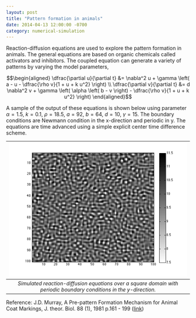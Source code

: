 ```yaml
---
layout: post
title: "Pattern formation in animals"
date: 2014-04-13 12:00:00 -0700
category: numerical-simulation
---
```


Reaction-diffusion equations are used to explore the pattern formation
in animals.  The general equations are based on organic chemicals
called activators and inhibitors.  The coupled equation can generate a
variety of patterns by varying the model parameters,

$$\begin{aligned}
\dfrac{\partial u}{\partial t} &= \nabla^2 u + \gamma \left( a - u - \dfrac{\rho v}{1 + u + k u^2} \right) \\
\dfrac{\partial v}{\partial t} &= d \nabla^2 v + \gamma \left( \alpha \left( b - v \right) - \dfrac{\rho v}{1 + u + k u^2} \right)
\end{aligned}$$

A sample of the output of these equations is shown below using
parameter $\alpha = 1.5$, $k = 0.1$, $\rho = 18.5$, $a = 92$, $b =
64$, $d = 10$, $\gamma = 15$.  The boundary conditions are Newmann
condition in the x-direction and periodic in y.  The equations are
time advanced using a simple explicit center time difference scheme.

| ![](/assets/patf_pery_g15.png) |
|:--:|
| *Simulated reaction-diffusion equations over a square domain with periodic boundary conditions in the y-direction.* |

Reference: J.D. Murray, A Pre-pattern Formation Mechanism for Animal
Coat Markings, J. theor. Biol. 88 (1), 1981 p.161 - 199 ([link](<https://doi.org/10.1016/0022-5193(81)90334-9>))
